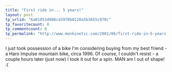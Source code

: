 ```yaml
---
title: "First ride in... 5 years!"
layout: post
tp_urlid: "6a010534988cd3970b0120a5b3655c970c"
tp_favoritecount: 0
tp_commentcount: 0
tp_permalink: "http://www.monkinetic.com/2001/06/first-ride-in-5-years.html"
---
```

I just took possession of a bike I&#39;m considering buying from my best friend -  a Haro Impulse mountain bike, circa 1996. Of course, I couldn&#39;t resist - a couple hours later (just now) I took it out for a spin. MAN am I out of shape! :(
